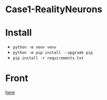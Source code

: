 # Case1-RealityNeurons


# Install

* ``python -m venv venv``
* ``python -m pip install --upgrade pip``
* ``pip install -r requirements.txt``

# Front 
[here](https://github.com/enselerizer/RealityNeuronsFront)